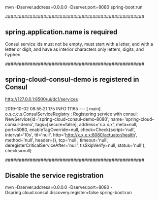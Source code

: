 mvn -Dserver.address=0.0.0.0 -Dserver.port=8080  spring-boot:run

###################################################
## spring.application.name is required
Consul service ids must not be empty, must start with a letter, end with a letter or digit, and have as interior characters only letters, digits, and hyphen.

###################################################
## spring-cloud-consul-demo is registered in Consul
http://127.0.0.1:8500/ui/dc1/services

2019-10-02 08:55:21.175  INFO 11165 --- [           main] o.s.c.c.s.ConsulServiceRegistry          : Registering service with consul: NewService{id='spring-cloud-consul-demo-8080', name='spring-cloud-consul-demo', tags=[secure=false], address='x.x.x.x', meta=null, port=8080, enableTagOverride=null, check=Check{script='null', interval='10s', ttl='null', http='http://x.x.x.x:8080/actuator/health', method='null', header={}, tcp='null', timeout='null', deregisterCriticalServiceAfter='null', tlsSkipVerify=null, status='null'}, checks=null}

###################################################
## Disable the service registration
mvn -Dserver.address=0.0.0.0 -Dserver.port=8080 -Dspring.cloud.consul.discovery.register=false spring-boot:run
